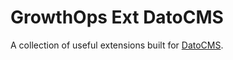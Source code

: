 # GrowthOps Ext DatoCMS

A collection of useful extensions built for [DatoCMS](https://www.datocms.com/).
